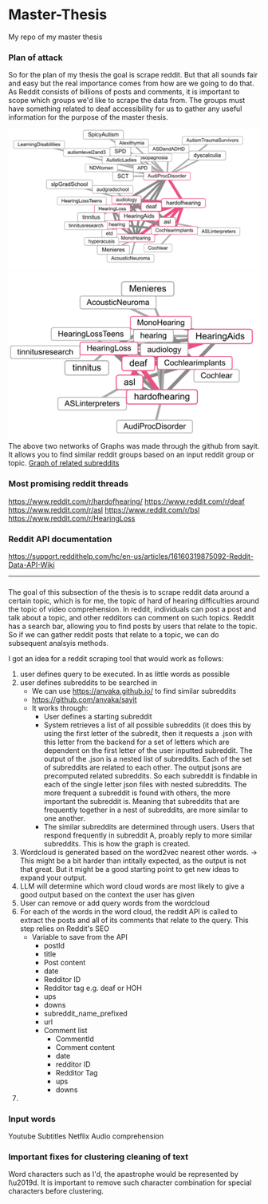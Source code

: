 # Master-Thesis
My repo of my master thesis

### Plan of attack
So for the plan of my thesis the goal is scrape reddit. But that all sounds fair and easy but the real importance comes from how are we going to do that. As Reddit consists of billions of posts and comments, it is important to scope which groups we'd like to scrape the data from. The groups must have something related to deaf accessibility for us to gather any useful information for the purpose of the master thesis. 

![alt text](ImageNetworkReddit.png)
![alt text](<ImageNetworkReddit 2.png>)
The above two networks of Graphs was made through the github from sayit. It allows you to find similar reddit groups based on an input reddit group or topic.
[Graph of related subreddits](https://anvaka.github.io/sayit)

### Most promising reddit threads
https://www.reddit.com/r/hardofhearing/
https://www.reddit.com/r/deaf
https://www.reddit.com/r/asl
https://www.reddit.com/r/bsl
https://www.reddit.com/r/HearingLoss

### Reddit API documentation
https://support.reddithelp.com/hc/en-us/articles/16160319875092-Reddit-Data-API-Wiki

---
### 
The goal of this subsection of the thesis is to scrape reddit data around a certain topic, which is for me, the topic of hard of hearing difficulties around the topic of video comprehension. In reddit, individuals can post a post and talk about a topic, and other redditors can comment on such topics. Reddit has a search bar, allowing you to find posts by users that relate to the topic. So if we can gather reddit posts that relate to a topic, we can do subsequent analsyis methods. 

I got an idea for a reddit scraping tool that would work as follows:
1. user defines query to be executed. In as little words as possible
2. user defines subreddits to be searched in
    - We can use https://anvaka.github.io/ to find similar subreddits
    - https://github.com/anvaka/sayit
    - It works through:
        - User defines a starting subreddit
        - System retrieves a list of all possible subreddits (it does this by using the first letter of the subredit, then it requests a .json with this letter from the backend for a set of letters which are dependent on the first letter of the user inputted subreddit. The output of the .json is a nested list of subreddits. Each of the set of subreddits are related to each other. The output jsons are precomputed related subreddits. So each subreddit is findable in each of the single letter json files with nested subreddits. The more frequent a subreddit is found with others, the more important the subreddit is. Meaning that subreddits that are frequently together in a nest of subreddits, are more similar to one another.
        - The similar subreddits are determined through users. Users that respond frequently in subreddit A, proably reply to more similar subreddits. This is how the graph is created. 
3. Wordcloud is generated based on the word2vec nearest other words. -> This might be a bit harder than intitally expected, as the output is not that great. But it might be a good starting point to get new ideas to expand your output. 
4. LLM will determine which word cloud words are most likely to give a good output based on the context the user has given
5. User can remove or add query words from the wordcloud
6. For each of the words in the word cloud, the reddit API is called to extract the posts and all of its comments that relate to the query. This step relies on Reddit's SEO
    - Variable to save from the API 
      - postId
      - title
      - Post content
      - date
      - Redditor ID
      - Redditor tag e.g. deaf or HOH
      - ups
      - downs
      - subreddit_name_prefixed
      - url
      - Comment list
        - CommentId
        - Comment content
        - date
        - redditor ID
        - Redditor Tag
        - ups
        - downs
7. 


### Input words 
Youtube
Subtitles
Netflix
Audio comprehension



### Important fixes for clustering cleaning of text
Word characters such as I'd, the apastrophe would be represented by I\u2019d. It is important to remove such character combination for special characters before clustering. 